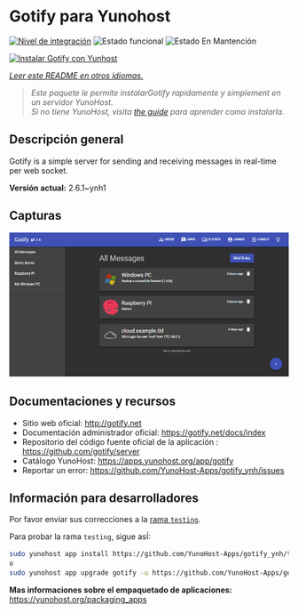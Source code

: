<!--
Este archivo README esta generado automaticamente<https://github.com/YunoHost/apps/tree/master/tools/readme_generator>
No se debe editar a mano.
-->

# Gotify para Yunohost

[![Nivel de integración](https://dash.yunohost.org/integration/gotify.svg)](https://ci-apps.yunohost.org/ci/apps/gotify/) ![Estado funcional](https://ci-apps.yunohost.org/ci/badges/gotify.status.svg) ![Estado En Mantención](https://ci-apps.yunohost.org/ci/badges/gotify.maintain.svg)

[![Instalar Gotify con Yunhost](https://install-app.yunohost.org/install-with-yunohost.svg)](https://install-app.yunohost.org/?app=gotify)

*[Leer este README en otros idiomas.](./ALL_README.md)*

> *Este paquete le permite instalarGotify rapidamente y simplement en un servidor YunoHost.*  
> *Si no tiene YunoHost, visita [the guide](https://yunohost.org/install) para aprender como instalarla.*

## Descripción general

Gotify is a simple server for sending and receiving messages in real-time per web socket.


**Versión actual:** 2.6.1~ynh1

## Capturas

![Captura de Gotify](./doc/screenshots/ui.png)

## Documentaciones y recursos

- Sitio web oficial: <http://gotify.net>
- Documentación administrador oficial: <https://gotify.net/docs/index>
- Repositorio del código fuente oficial de la aplicación : <https://github.com/gotify/server>
- Catálogo YunoHost: <https://apps.yunohost.org/app/gotify>
- Reportar un error: <https://github.com/YunoHost-Apps/gotify_ynh/issues>

## Información para desarrolladores

Por favor enviar sus correcciones a la [rama `testing`](https://github.com/YunoHost-Apps/gotify_ynh/tree/testing).

Para probar la rama `testing`, sigue asÍ:

```bash
sudo yunohost app install https://github.com/YunoHost-Apps/gotify_ynh/tree/testing --debug
o
sudo yunohost app upgrade gotify -u https://github.com/YunoHost-Apps/gotify_ynh/tree/testing --debug
```

**Mas informaciones sobre el empaquetado de aplicaciones:** <https://yunohost.org/packaging_apps>
